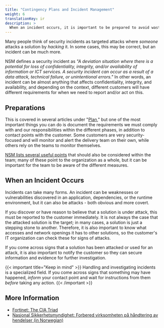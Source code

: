 ```yaml
---
title: "Contingency Plans and Incident Management"
weight: 6
translationKey: ir
description: >
  When an incident occurs, it is important to be prepared to avoid wasting valuable time on activities that should have been ready in advance. Who should be notified, who is responsible, and who can help?
---
```


Many people think of security incidents as targeted attacks where _someone_ attacks a solution by _hacking_ it. In some cases, this may be correct, but an incident can be much more.

NSM defines a security incident as _"A deviation situation where there is a potential for loss of confidentiality, integrity, and/or availability of information or ICT services. A security incident can occur as a result of a data attack, technical failure, or unintentional errors."_ In other words, an incident can be almost anything that affects confidentiality, integrity, and availability, and depending on the context, different customers will have different requirements for when we need to report and/or act on this.

## Preparations
This is covered in several articles under "[Plan](/plan/)," but one of the most important things you can do is document the requirements we must comply with and our responsibilities within the different phases, in addition to contact points with the customer. Some customers are very security-focused and will monitor and alert the delivery team on their own, while others rely on the teams to monitor themselves.

[NSM lists several useful points](https://nsm.no/regelverk-og-hjelp/rad-og-anbefalinger/grunnprinsipper-for-ikt-sikkerhet/handtere-og-gjenopprette/forbered-virksomheten-pa-handtering-av-hendelser/) that should also be considered within the team; many of these point to the organization as a whole, but it can be important for the team to be aware of the different measures.

## When an Incident Occurs
Incidents can take many forms. An incident can be weaknesses or vulnerabilities discovered in an application, dependencies, or the runtime environment, but it can also be attacks - both obvious and more covert.

If you discover or have reason to believe that a solution is under attack, this must be reported to the customer immediately. It is not always the case that the attacked solution is the target; in many cases, a solution is just a stepping stone to another. Therefore, it is also important to know what accesses and network openings it has to other solutions, so the customer's IT organization can check these for signs of attacks.

If you come across signs that a solution has been attacked or used for an attack, it is also important to notify the customer so they can secure information and evidence for further investigation.

{{< important title="Keep in mind" >}}
Handling and investigating incidents is a specialized field. If you come across signs that something may have happened, <em>inform</em> your contact point and wait for instructions from them <em>before</em> taking any action.
{{< /important >}}


## More Information
* [Fortinet: The CIA Triad](https://www.fortinet.com/resources/cyberglossary/cia-triad)
* [Nasjonal Sikkerhetsmyndighet: Forbered virksomheten på håndtering av hendelser (in Norwegian)](https://nsm.no/regelverk-og-hjelp/rad-og-anbefalinger/grunnprinsipper-for-ikt-sikkerhet/handtere-og-gjenopprette/forbered-virksomheten-pa-handtering-av-hendelser/)
